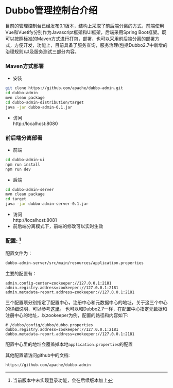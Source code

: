 # Dubbo管理控制台介绍
目前的管理控制台已经发布0.1版本，结构上采取了前后端分离的方式，前端使用Vue和Vuetify分别作为Javascript框架和UI框架，后端采用Spring Boot框架。既可以按照标准的Maven方式进行打包，部署，也可以采用前后端分离的部署方式，方便开发，功能上，目前具备了服务查询，服务治理(包括Dubbo2.7中新增的治理规则)以及服务测试三部分内容。

### Maven方式部署  

* 安装
```sh
git clone https://github.com/apache/dubbo-admin.git
cd dubbo-admin
mvn clean package
cd dubbo-admin-distribution/target
java -jar dubbo-admin-0.1.jar
```
* 访问  
http://localhost:8080


### 前后端分离部署  

* 前端  
```sh
cd dubbo-admin-ui 
npm run install 
npm run dev 
```
* 后端  
```sh
cd dubbo-admin-server
mvn clean package 
cd target
java -jar dubbo-admin-server-0.1.jar
```
* 访问  
http://localhost:8081  
* 前后端分离模式下，前端的修改可以实时生效  


### 配置: [^1]

配置文件为：
```sh
dubbo-admin-server/src/main/resources/application.properties
```
主要的配置有：
```properties
admin.config-center=zookeeper://127.0.0.1:2181
admin.registry.address=zookeeper://127.0.0.1:2181
admin.metadata-report.address=zookeeper://127.0.0.1:2181
```
三个配置项分别指定了配置中心，注册中心和元数据中心的地址，关于这三个中心的详细说明，可以参考[这里](../user/configuration/config-center.md)。
也可以和Dubbo2.7一样，在配置中心指定元数据和注册中心的地址，以zookeeper为例，配置的路径和内容如下: 
```properties
# /dubbo/config/dubbo/dubbo.properties
dubbo.registry.address=zookeeper://127.0.0.1:2181
dubbo.metadata-report.address=zookeeper://127.0.0.1:2181
```
配置中心里的地址会覆盖掉本地`application.properties`的配置

其他配置请访问github中的文档:

```sh
https://github.com/apache/dubbo-admin
```

[^1]: 当前版本中未实现登录功能，会在后续版本加上 
